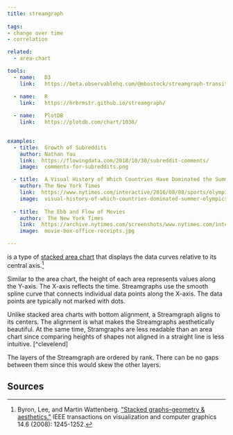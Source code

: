 ```yaml
---
title: streamgraph
  
tags:
- change over time
- correlation

related:
  - area-chart

tools:
  - name:   D3
    link:   https://beta.observablehq.com/@mbostock/streamgraph-transitions

  - name:   R 
    link:   https://hrbrmstr.github.io/streamgraph/
  
  - name:   PlotDB 
    link:   https://plotdb.com/chart/1038/
    

examples:
  - title:  Growth of Subreddits
    author: Nathan Yau
    link:  https://flowingdata.com/2018/10/30/subreddit-comments/
    image:  comments-for-subreddits.png

  - title:  A Visual History of Which Countries Have Dominated the Summer Olympics
    author: The New York Times
    link:  https://www.nytimes.com/interactive/2016/08/08/sports/olympics/history-olympic-dominance-charts.html?mtrref=undefined&gwh=A81CA2E76FFBB330BC0A04EE77767241&gwt=pay
    image:  visual-history-of-which-countries-dominated-summer-olympics.png
  
  - title:  The Ebb and Flow of Movies
    author:  The New York Times
    link:  https://archive.nytimes.com/screenshots/www.nytimes.com/interactive/2008/02/23/movies/20080223_REVENUE_GRAPHIC.jpg
    image:  movie-box-office-receipts.jpg

---
```


is a type of [stacked area chart](/area-chart) that displays the data curves relative to its central axis.[^byron] 

<!--more-->
Similar to the area chart, the height of each area represents values along the Y-axis. The X-axis reflects the time. Streamgraphs use the smooth spline curve that connects individual data points along the X-axis. The data points are typically not marked with dots.

Unlike stacked area charts with bottom alignment, a Streamgraph aligns to its centers. The alignment is what makes the Streamgraphs aesthetically beautiful. At the same time, Stramgraphs are less readable than an area chart since comparing heights of shapes not aligned in a straight line is less intuitive. [^clevelend]

The layers of the Streamgraph are ordered by rank. There can be no gaps between them since this would skew the other layers.


## Sources
[^byron]: Byron, Lee, and Martin Wattenberg. ["Stacked graphs–geometry & aesthetics."](http://leebyron.com/streamgraph/stackedgraphs_byron_wattenberg.pdf) IEEE transactions on visualization and computer graphics 14.6 (2008): 1245-1252.
[^cleveland]: Cleveland, William S., and Robert McGill. ["Graphical perception: Theory, experimentation, and application to the development of graphical methods."]() Journal of the American statistical association 79.387 (1984): 531-554.
